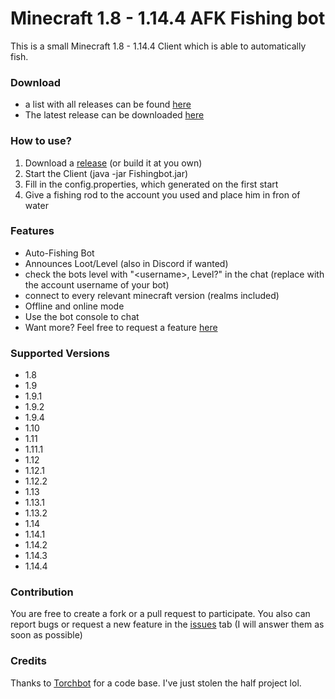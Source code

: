 Minecraft 1.8 - 1.14.4 AFK Fishing bot
==============

This is a small Minecraft 1.8 - 1.14.4 Client which is able to automatically fish.

### Download
* a list with all releases can be found [here](https://github.com/MrKinau/FishingBot/releases)
* The latest release can be downloaded [here](https://github.com/MrKinau/FishingBot/releases/latest)

### How to use?
1. Download a [release](https://github.com/MrKinau/FishingBot/releases) (or build it at you own)
2. Start the Client (java -jar Fishingbot.jar)
3. Fill in the config.properties, which generated on the first start
4. Give a fishing rod to the account you used and place him in fron of water

### Features
* Auto-Fishing Bot
* Announces Loot/Level (also in Discord if wanted)
* check the bots level with "\<username\>, Level?" in the chat (replace <username> with the account username of your bot)
* connect to every relevant minecraft version (realms included)
* Offline and online mode
* Use the bot console to chat
* Want more? Feel free to request a feature [here](https://github.com/MrKinau/FishingBot/issues)

### Supported Versions
* 1.8
* 1.9
* 1.9.1
* 1.9.2
* 1.9.4
* 1.10
* 1.11
* 1.11.1
* 1.12
* 1.12.1
* 1.12.2
* 1.13
* 1.13.1
* 1.13.2
* 1.14
* 1.14.1
* 1.14.2
* 1.14.3
* 1.14.4

### Contribution
You are free to create a fork or a pull request to participate. You also can report bugs or request a new feature in the [issues](https://github.com/MrKinau/FishingBot/issues) tab (I will answer them as soon as possible)

### Credits
Thanks to [Torchbot](https://github.com/woder/TorchBot) for a code base. I've just stolen the half project lol.
